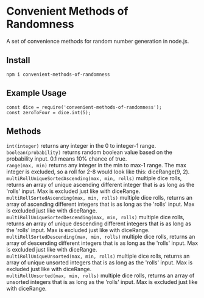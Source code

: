 # Convenient Methods of Randomness
A set of convenience methods for random number generation in node.js.

## Install
`npm i convenient-methods-of-randomness`

## Example Usage
```
const dice = require('convenient-methods-of-randomness');
const zeroToFour = dice.int(5);
```

## Methods
`int(integer)` returns any integer in the 0 to integer-1 range.  
`boolean(probability)` returns random boolean value based on the probability input. 0.1 means 10% chance of true.  
`range(max, min)` returns any integer in the min to max-1 range. The max integer is excluded, so a roll for 2-8 would look like this: diceRange(9, 2).  
`multiRollUniqueSortedAscending(max, min, rolls)` multiple dice rolls, returns an array of unique ascending different integer that is as long as the 'rolls' input. Max is excluded just like with diceRange.  
`multiRollSortedAscending(max, min, rolls)` multiple dice rolls, returns an array of ascending different integers that is as long as the 'rolls' input. Max is excluded just like with diceRange.  
`multiRollUniqueSortedDescending(max, min, rolls)` multiple dice rolls, returns an array of unique descending different integers that is as long as the 'rolls' input. Max is excluded just like with diceRange.  
`multiRollSortedDescending(max, min, rolls)` multiple dice rolls, returns an array of descending different integers that is as long as the 'rolls' input. Max is excluded just like with diceRange.  
`multiRollUniqueUnsorted(max, min, rolls)` multiple dice rolls, returns an array of unique unsorted integers that is as long as the 'rolls' input. Max is excluded just like with diceRange.  
`multiRollUnsorted(max, min, rolls)` multiple dice rolls, returns an array of unsorted integers that is as long as the 'rolls' input. Max is excluded just like with diceRange.
